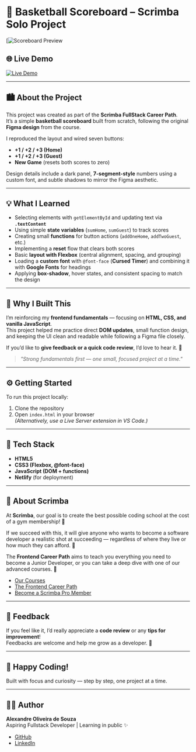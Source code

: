 # 🏀 Basketball Scoreboard – Scrimba Solo Project

[![Scoreboard Preview](https://github.com/alex-atip/basketball-scoreboard/issues/1#issue-3578381453)


## 🌐 Live Demo

[![Live Demo](https://img.shields.io/badge/Live%20Demo-Netlify-blue?style=for-the-badge)](https://basketball-scoreboard-pure.netlify.app)

---

## 🏙️ About the Project

This project was created as part of the **Scrimba FullStack Career Path**.  
It’s a simple **basketball scoreboard** built from scratch, following the original **Figma design** from the course.

I reproduced the layout and wired seven buttons:
- **+1 / +2 / +3 (Home)**
- **+1 / +2 / +3 (Guest)**
- **New Game** (resets both scores to zero)

Design details include a dark panel, **7-segment-style** numbers using a custom font, and subtle shadows to mirror the Figma aesthetic.

---

## 💡 What I Learned

* Selecting elements with `getElementById` and updating text via **`.textContent`**
* Using simple **state variables** (`sumHome`, `sumGuest`) to track scores
* Creating small **functions** for button actions (`addOneHome`, `addTwoGuest`, etc.)
* Implementing a **reset** flow that clears both scores
* Basic **layout with Flexbox** (central alignment, spacing, and grouping)
* Loading a **custom font** with `@font-face` (**Cursed Timer**) and combining it with **Google Fonts** for headings
* Applying **box-shadow**, hover states, and consistent spacing to match the design

---

## 🧠 Why I Built This

I’m reinforcing my **frontend fundamentals** — focusing on **HTML, CSS, and vanilla JavaScript**.  
This project helped me practice direct **DOM updates**, small function design, and keeping the UI clean and readable while following a Figma file closely.

If you’d like to **give feedback or a quick code review**, I’d love to hear it. 🙌

> *"Strong fundamentals first — one small, focused project at a time."*

---

## ⚙️ Getting Started

To run this project locally:

1. Clone the repository  
2. Open `index.html` in your browser  
   *(Alternatively, use a Live Server extension in VS Code.)*

---

## 🧩 Tech Stack

* **HTML5**
* **CSS3 (Flexbox, @font-face)**
* **JavaScript (DOM + functions)**
* **Netlify** (for deployment)

---

## 🏫 About Scrimba

At **Scrimba**, our goal is to create the best possible coding school at the cost of a gym membership! 💜

If we succeed with this, it will give anyone who wants to become a software developer a realistic shot at succeeding — regardless of where they live or how much they can afford. 🎉

The **Frontend Career Path** aims to teach you everything you need to become a Junior Developer, or you can take a deep dive with one of our advanced courses. 🚀

* [Our Courses](https://scrimba.com/courses)
* [The Frontend Career Path](https://scrimba.com/fullstack-path-c0fullstack)
* [Become a Scrimba Pro Member](https://scrimba.com/pricing)

---

## 💬 Feedback

If you feel like it, I’d really appreciate a **code review** or any **tips for improvement**!  
Feedbacks are welcome and help me grow as a developer. 🌱

---

## 💜 Happy Coding!

Built with focus and curiosity — step by step, one project at a time.

---

## 🧑‍💻 Author

**Alexandre Oliveira de Souza**  
Aspiring Fullstack Developer | Learning in public ✨

* [GitHub](https://github.com/alex-atip)
* [LinkedIn](https://www.linkedin.com/in/alexandre-yukon/)
